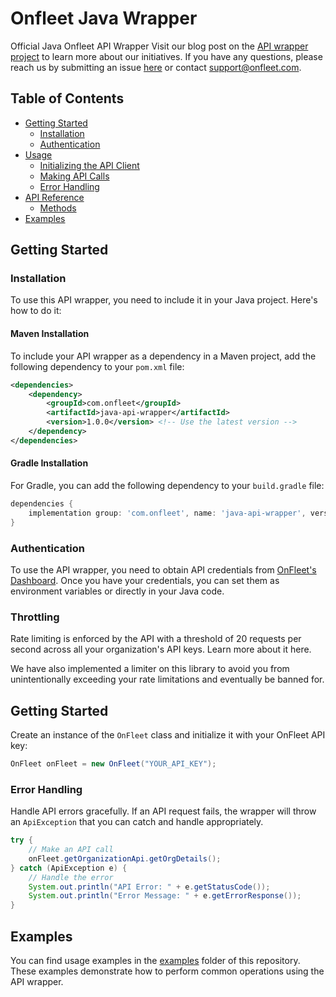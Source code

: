 # Onfleet Java Wrapper

Official Java Onfleet API Wrapper
Visit our blog post on the  [API wrapper project](https://onfleet.com/blog/api-wrappers-explained/)  to learn more about our initiatives. If you have any questions, please reach us by submitting an issue  [here](https://github.com/onfleet/java-onfleet/issues)  or contact  [support@onfleet.com](mailto:support@onfleet.com).

## Table of Contents
- [Getting Started](#getting-started)
    - [Installation](#installation)
    - [Authentication](#authentication)
- [Usage](#usage)
    - [Initializing the API Client](#initializing-the-api-client)
    - [Making API Calls](#making-api-calls)
    - [Error Handling](#error-handling)
- [API Reference](#api-reference)
    - [Methods](#methods)
- [Examples](#examples)

## Getting Started

### Installation

To use this API wrapper, you need to include it in your Java project. Here's how to do it:

#### Maven Installation

To include your API wrapper as a dependency in a Maven project, add the following dependency to your `pom.xml` file:

```xml
<dependencies>
    <dependency>
        <groupId>com.onfleet</groupId>
        <artifactId>java-api-wrapper</artifactId>
        <version>1.0.0</version> <!-- Use the latest version -->
    </dependency>
</dependencies>
```

#### Gradle Installation

For Gradle, you can add the following dependency to your `build.gradle` file:

```groovy
dependencies {
    implementation group: 'com.onfleet', name: 'java-api-wrapper', version: '1.0.0' // Use the latest version
}
```

### Authentication

To use the API wrapper, you need to obtain API credentials from [OnFleet's Dashboard](https://onfleet.com/dashboard#/manage). Once you have your credentials, you can set them as environment variables or directly in your Java code.

### Throttling
Rate limiting is enforced by the API with a threshold of 20 requests per second across all your organization's API keys. Learn more about it here.

We have also implemented a limiter on this library to avoid you from unintentionally exceeding your rate limitations and eventually be banned for.

## Getting Started
Create an instance of the `OnFleet` class and initialize it with your OnFleet API key:

```java
OnFleet onFleet = new OnFleet("YOUR_API_KEY");
```

### Error Handling
Handle API errors gracefully. If an API request fails, the wrapper will throw an `ApiException` that you can catch and handle appropriately.

```java
try {
    // Make an API call
    onFleet.getOrganizationApi.getOrgDetails();
} catch (ApiException e) {
    // Handle the error
    System.out.println("API Error: " + e.getStatusCode());
    System.out.println("Error Message: " + e.getErrorResponse());
}
```

## Examples
You can find usage examples in the [examples](https://github.com/onfleet/java-onfleet/tree/main/src/examples) folder of this repository. These examples demonstrate how to perform common operations using the API wrapper.
